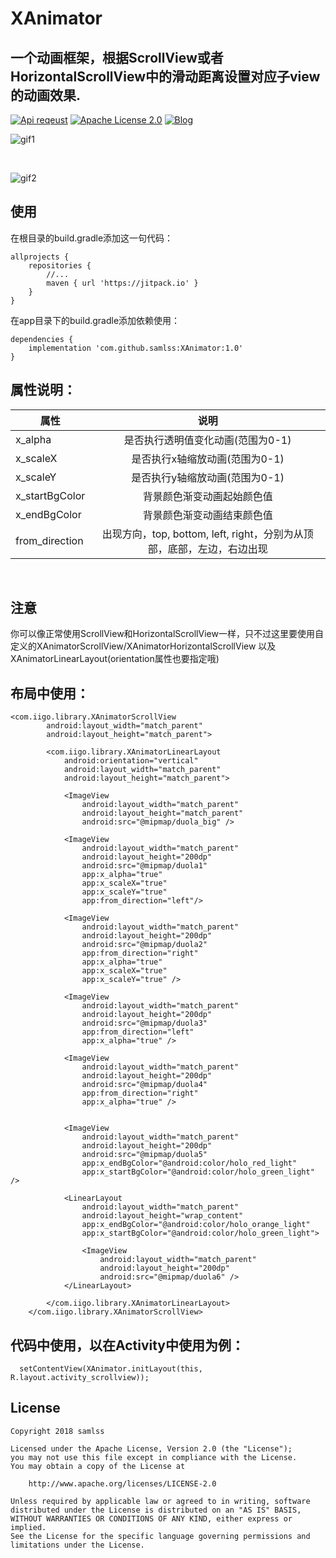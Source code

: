 # XAnimator
## 一个动画框架，根据ScrollView或者HorizontalScrollView中的滑动距离设置对应子view的动画效果.

[![Api reqeust](https://img.shields.io/badge/api-11+-green.svg)](https://github.com/samlss/XAnimator)  [![Apache License 2.0](https://img.shields.io/hexpm/l/plug.svg)](https://github.com/samlss/DayNightLoadingView/blob/master/LICENSE) [![Blog](https://img.shields.io/badge/samlss-blog-orange.svg)](https://blog.csdn.net/Samlss)


![gif1](https://github.com/samlss/XAnimator/blob/master/screenshots/screenshot1.gif)

<br/>

![gif2](https://github.com/samlss/XAnimator/blob/master/screenshots/screenshot2.gif)



## 使用<br>
在根目录的build.gradle添加这一句代码：
```
allprojects {
    repositories {
        //...
        maven { url 'https://jitpack.io' }
    }
}
```

在app目录下的build.gradle添加依赖使用：
```
dependencies {
    implementation 'com.github.samlss:XAnimator:1.0'
}
```

## 属性说明：

| 属性        | 说明           |
| ------------- |:-------------:|
| x_alpha      | 是否执行透明值变化动画(范围为0-1) |
| x_scaleX | 是否执行x轴缩放动画(范围为0-1) |
| x_scaleY | 是否执行y轴缩放动画(范围为0-1) |
| x_startBgColor | 背景颜色渐变动画起始颜色值 |
| x_endBgColor | 背景颜色渐变动画结束颜色值 |
| from_direction | 出现方向，top, bottom, left, right，分别为从顶部，底部，左边，右边出现|

<br/>

## 注意
你可以像正常使用ScrollView和HorizontalScrollView一样，只不过这里要使用自定义的XAnimatorScrollView/XAnimatorHorizontalScrollView
以及XAnimatorLinearLayout(orientation属性也要指定哦)

## 布局中使用：
```
<com.iigo.library.XAnimatorScrollView
        android:layout_width="match_parent"
        android:layout_height="match_parent">

        <com.iigo.library.XAnimatorLinearLayout
            android:orientation="vertical"
            android:layout_width="match_parent"
            android:layout_height="match_parent">

            <ImageView
                android:layout_width="match_parent"
                android:layout_height="match_parent"
                android:src="@mipmap/duola_big" />

            <ImageView
                android:layout_width="match_parent"
                android:layout_height="200dp"
                android:src="@mipmap/duola1"
                app:x_alpha="true"
                app:x_scaleX="true"
                app:x_scaleY="true"
                app:from_direction="left"/>

            <ImageView
                android:layout_width="match_parent"
                android:layout_height="200dp"
                android:src="@mipmap/duola2"
                app:from_direction="right"
                app:x_alpha="true"
                app:x_scaleX="true"
                app:x_scaleY="true" />

            <ImageView
                android:layout_width="match_parent"
                android:layout_height="200dp"
                android:src="@mipmap/duola3"
                app:from_direction="left"
                app:x_alpha="true" />

            <ImageView
                android:layout_width="match_parent"
                android:layout_height="200dp"
                android:src="@mipmap/duola4"
                app:from_direction="right"
                app:x_alpha="true" />


            <ImageView
                android:layout_width="match_parent"
                android:layout_height="200dp"
                android:src="@mipmap/duola5"
                app:x_endBgColor="@android:color/holo_red_light"
                app:x_startBgColor="@android:color/holo_green_light" />

            <LinearLayout
                android:layout_width="match_parent"
                android:layout_height="wrap_content"
                app:x_endBgColor="@android:color/holo_orange_light"
                app:x_startBgColor="@android:color/holo_green_light">

                <ImageView
                    android:layout_width="match_parent"
                    android:layout_height="200dp"
                    android:src="@mipmap/duola6" />
            </LinearLayout>

        </com.iigo.library.XAnimatorLinearLayout>
    </com.iigo.library.XAnimatorScrollView>
```

## 代码中使用，以在Activity中使用为例：
```
  setContentView(XAnimator.initLayout(this, R.layout.activity_scrollview));
```


## License
```
Copyright 2018 samlss

Licensed under the Apache License, Version 2.0 (the "License");
you may not use this file except in compliance with the License.
You may obtain a copy of the License at

    http://www.apache.org/licenses/LICENSE-2.0

Unless required by applicable law or agreed to in writing, software
distributed under the License is distributed on an "AS IS" BASIS,
WITHOUT WARRANTIES OR CONDITIONS OF ANY KIND, either express or implied.
See the License for the specific language governing permissions and
limitations under the License.
```

